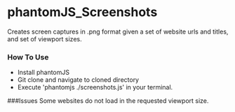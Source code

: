 # phantomJS_Screenshots

Creates screen captures in .png format given a set of website urls and titles, and set of viewport sizes.

### How To Use 
- Install phantomJS
- Git clone and navigate to cloned directory
- Execute 'phantomjs ./screenshots.js' in your terminal.

###Issues 
Some websites do not load in the requested viewport size.
